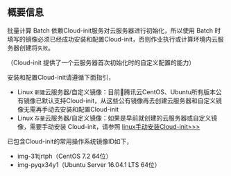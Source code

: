## 概要信息

批量计算 Batch 依赖Cloud-init服务对云服务器进行初始化，所以使用 Batch 时填写的镜像必须已经成功安装和配置Cloud-init，否则作业执行或计算环境内云服务器创建将``失败``。

（Cloud-init 提供了一个云服务器首次初始化时的自定义配置的能力）

安装和配置Cloud-init请遵循下面指引，
* Linux ``新建``云服务器/自定义镜像：目前腾讯云CentOS、Ubuntu所有版本公有镜像已默认支持Cloud-init，从这些公有镜像再去创建云服务器和自定义镜像无需再手动去安装和配置Cloud-init
* Linux ``存量``云服务器/自定义镜像：如果是早前就创建的云服务器或自定义镜像，需要手动安装 Cloud-init，请参照 [linux手动安装Cloud-init>>>](https://intl.cloud.tencent.com/document/product/213/12587)

已包含Cloud-init的常用操作系统镜像ID如下，
* img-31tjrtph（CentOS 7.2 64位）
* img-pyqx34y1（Ubuntu Server 16.04.1 LTS 64位）








